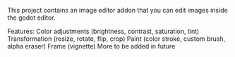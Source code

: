This project contains an image editor addon that you can edit images inside the godot editor.

Features:
  Color adjustments (brightness, contrast, saturation, tint)
  Transformation (resize, rotate, flip, crop)
  Paint (color stroke, custom brush, alpha eraser)
  Frame (vignette)
  More to be added in future
